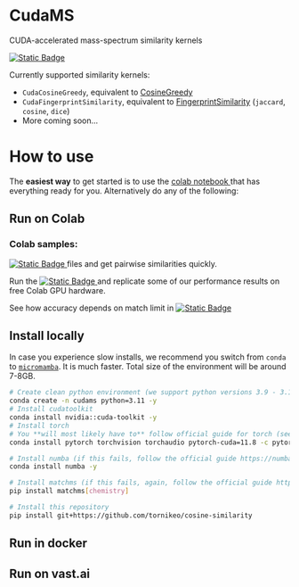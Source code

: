 
# CudaMS

CUDA-accelerated mass-spectrum similarity kernels

<a target="_blank" href="https://colab.research.google.com/github/tornikeo/cosine-similarity/blob/main/notebooks/samples/colab_tutorial_pesticide.ipynb">
  <img alt="Static Badge" src="https://img.shields.io/badge/colab-quickstart-blue?logo=googlecolab">
</a>

Currently supported similarity kernels:
- `CudaCosineGreedy`, equivalent to [CosineGreedy](https://matchms.readthedocs.io/en/latest/_modules/matchms/similarity/CosineGreedy.html)
- `CudaFingerprintSimilarity`, equivalent to [FingerprintSimilarity](https://matchms.readthedocs.io/en/latest/_modules/matchms/similarity/FingerprintSimilarity.html) (`jaccard`, `cosine`, `dice`)
- More coming soon...

# How to use

The **easiest way** to get started is to use the <a target="_blank" href="https://colab.research.google.com/github/tornikeo/cosine-similarity/blob/main/notebooks/samples/colab_tutorial_pesticide.ipynb">colab notebook
</a>  that has everything ready for you. Alternatively do any of the following:

## Run on Colab

### Colab samples:

<p> <a target="_blank" href="https://colab.research.google.com/github/tornikeo/cosine-similarity/blob/main/notebooks/samples/upload_your_own_mgf.ipynb">
  <img alt="Static Badge" src="https://img.shields.io/badge/colab-upload_your_mgf-blue?logo=googlecolab">
</a> files and get pairwise similarities quickly.
</p>

<p>
Run the
<a target="_blank" href="https://colab.research.google.com/github/tornikeo/cosine-similarity/blob/main/notebooks/performance/default_params_on_colab_t4.ipynb">
  <img alt="Static Badge" src="https://img.shields.io/badge/colab-speed_benchmark-blue?logo=googlecolab">
</a>
and replicate some of our performance results on free Colab GPU hardware.
</p>

<p>
See how accuracy depends on match limit in <a target="_blank" href="https://colab.research.google.com/github/tornikeo/cosine-similarity/blob/main/notebooks/accuracy/accuracy_vs_match_limit.ipynb">
  <img alt="Static Badge" src="https://img.shields.io/badge/colab-accuracy_vs_match_limit-blue?logo=googlecolab">
</a>
</p>

## Install locally

In case you experience slow installs, we recommend you switch from `conda` to [`micromamba`](https://mamba.readthedocs.io/en/latest/installation/micromamba-installation.html). It is much faster. Total size of the environment will be around 7-8GB.

```bash
# Create clean python environment (we support python versions 3.9 - 3.11)
conda create -n cudams python=3.11 -y
# Install cudatoolkit
conda install nvidia::cuda-toolkit -y
# Install torch
# You **will most likely have to** follow official guide for torch (see here https://pytorch.org/get-started/locally/#start-locally)
conda install pytorch torchvision torchaudio pytorch-cuda=11.8 -c pytorch -c nvidia -y

# Install numba (if this fails, follow the official guide https://numba.pydata.org/numba-doc/latest/user/installing.html#installing-using-conda-on-x86-x86-64-power-platforms)
conda install numba -y

# Install matchms (if this fails, again, follow the official guide https://github.com/matchms/matchms?tab=readme-ov-file#installation)
pip install matchms[chemistry]

# Install this repository
pip install git+https://github.com/tornikeo/cosine-similarity
```

## Run in docker



## Run on vast.ai
